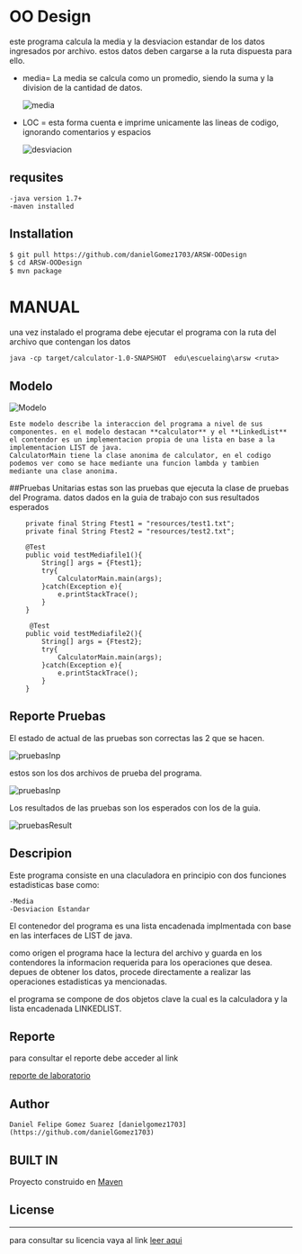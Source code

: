 # OO Design 
este programa calcula la media y la desviacion estandar de los datos ingresados por archivo.
estos datos deben cargarse a la ruta  dispuesta para ello.
 
  - media= La media se calcula como un promedio, siendo la suma y la division de la cantidad de datos.
        
      ![media](https://github.com/danielGomez1703/ARSW-OODesign/blob/master/resources/media.JPG)
        
  - LOC = esta forma cuenta e imprime unicamente las lineas de codigo, ignorando comentarios y espacios
       
      ![desviacion](https://github.com/danielGomez1703/ARSW-OODesign/blob/master/resources/desviacion.JPG)

## requsites
    -java version 1.7+
    -maven installed

## Installation
 ```sh
$ git pull https://github.com/danielGomez1703/ARSW-OODesign
$ cd ARSW-OODesign
$ mvn package
```

# MANUAL
  una vez instalado el programa debe ejecutar el programa con la ruta del archivo que contengan los datos 
 
    java -cp target/calculator-1.0-SNAPSHOT  edu\escuelaing\arsw <ruta>
 
  

    
## Modelo
![Modelo](https://github.com/danielGomez1703/ARSW-OODesign/blob/master/resources/Model.JPG)

    Este modelo describe la interaccion del programa a nivel de sus componentes. en el modelo destacan **calculator** y el **LinkedList**
    el contendor es un implementacion propia de una lista en base a la implementacion LIST de java.
    CalculatorMain tiene la clase anonima de calculator, en el codigo podemos ver como se hace mediante una funcion lambda y tambien mediante una clase anonima.
    
    

##Pruebas Unitarias
 estas son las pruebas que ejecuta la clase de pruebas del Programa. datos dados en la guia de trabajo con sus resultados esperados  
 ````
     private final String Ftest1 = "resources/test1.txt";
     private final String Ftest2 = "resources/test2.txt";
     
     @Test
     public void testMediafile1(){
         String[] args = {Ftest1};
         try{
             CalculatorMain.main(args);
         }catch(Exception e){
             e.printStackTrace();
         }
     }
     
      @Test
     public void testMediafile2(){
         String[] args = {Ftest2};
         try{
             CalculatorMain.main(args);
         }catch(Exception e){
             e.printStackTrace();
         }
     }
````
## Reporte Pruebas
El estado de actual de las pruebas son correctas las 2 que se hacen.

![pruebasInp](https://github.com/danielGomez1703/ARSW-OODesign/blob/master/resources/BuildSuccesTest.JPG)

estos son los dos archivos de prueba del programa.

![pruebasInp](https://github.com/danielGomez1703/ARSW-OODesign/blob/master/resources/InpuTest.JPG)

Los resultados de las pruebas son los esperados con los de la guia.

![pruebasResult](https://github.com/danielGomez1703/ARSW-OODesign/blob/master/resources/ResulTest.JPG)

## Descripion
 Este programa consiste en una claculadora en principio con dos funciones estadisticas base como:
 
    -Media
    -Desviacion Estandar
 
 El contenedor del programa es una lista encadenada implmentada con base en las interfaces de LIST de java.
 
 como origen el programa hace la lectura del archivo y guarda en los contendores la informacion requerida para los operaciones que desea.
 depues de obtener los datos, procede directamente a realizar las operaciones estadisticas ya mencionadas. 
 
 el programa se compone de dos objetos clave la cual es la calculadora y la lista encadenada LINKEDLIST.
 
## Reporte

para consultar el reporte debe acceder al link 

[reporte de laboratorio](https://github.com/danielGomez1703/ARSW-OODesign/blob/master/resources/Design_OO.pdf)

## Author
    Daniel Felipe Gomez Suarez [danielgomez1703](https://github.com/danielGomez1703)
    
## BUILT IN
   Proyecto construido en [Maven](https://maven.apache.org/)
## License
----
para consultar su licencia vaya al link 
[leer aqui](https://github.com/danielGomez1703/ARSW-Primer/blob/master/LICENSE.txt)